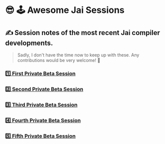 # :sunglasses: :joystick: Awesome Jai Sessions

## :writing_hand: Session notes of the most recent Jai compiler developments.

> Sadly, I don't have the time now to keep up with these. Any contributions would be very welcome! 🤗

### [:one: First Private Beta Session](2020_05_First_Private_Beta_Session.md)

### [:two: Second Private Beta Session](2022_12_Second_Private_Beta_Session.md)

### [:three: Third Private Beta Session](2023_01_Third_Private_Beta_Session.md)

### [:four: Fourth Private Beta Session](2023_03_Fourth_Private_Beta_Session.md)

### [:five: Fifth Private Beta Session](2023_04_Fifth_Private_Beta_Session.md)
